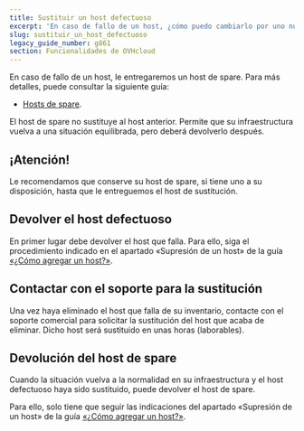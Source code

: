 ```yaml
---
title: Sustituir un host defectuoso
excerpt: 'En caso de fallo de un host, ¿cómo puedo cambiarlo por uno nuevo?'
slug: sustituir_un_host_defectuoso
legacy_guide_number: g861
section: Funcionalidades de OVHcloud
---
```


En caso de fallo de un host, le entregaremos un host de spare. Para más detalles, puede consultar la siguiente guía:

- [Hosts de spare]({legacy}860). 


El host de spare no sustituye al host anterior. Permite que su infraestructura vuelva a una situación equilibrada, pero deberá devolverlo después.

## ¡Atención!
Le recomendamos que conserve su host de spare, si tiene uno a su disposición, hasta que le entreguemos el host de sustitución.

## Devolver el host defectuoso
En primer lugar debe devolver el host que falla. Para ello, siga el procedimiento indicado en el apartado «Supresión de un host» de la guía [«¿Cómo agregar un host?»](../como_agregar_un_host/).


## Contactar con el soporte para la sustitución
Una vez haya eliminado el host que falla de su inventario, contacte con el soporte comercial para solicitar la sustitución del host que acaba de eliminar. Dicho host será sustituido en unas horas (laborables).


## Devolución del host de spare
Cuando la situación vuelva a la normalidad en su infraestructura y el host defectuoso haya sido sustituido, puede devolver el host de spare.

Para ello, solo tiene que seguir las indicaciones del apartado «Supresión de un host» de la guía [«¿Cómo agregar un host?»](../como_agregar_un_host/).

